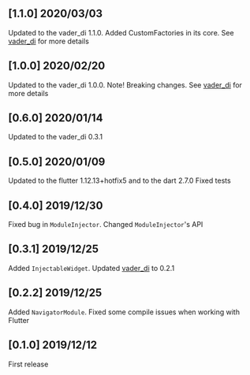 ## [1.1.0] 2020/03/03

Updated to the vader_di 1.1.0. Added CustomFactories in its core.
See [vader_di](https://pub.dev/packages/vader_di) for more details

## [1.0.0] 2020/02/20

Updated to the vader_di 1.0.0. Note! Breaking changes. 
See [vader_di](https://pub.dev/packages/vader_di) for more details

## [0.6.0] 2020/01/14

Updated to the vader_di 0.3.1

## [0.5.0] 2020/01/09

Updated to the flutter 1.12.13+hotfix5 and to the dart 2.7.0
Fixed tests

## [0.4.0] 2019/12/30

Fixed bug in ```ModuleInjector```. Changed ```ModuleInjector```'s API

## [0.3.1] 2019/12/25

Added ```InjectableWidget```. Updated [vader_di](https://pub.dev/packages/vader_di) to 0.2.1

## [0.2.2] 2019/12/25

Added ```NavigatorModule```. Fixed some compile issues when working with Flutter

## [0.1.0] 2019/12/12

First release
